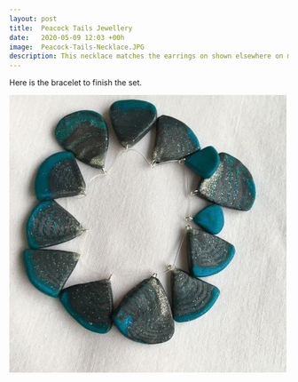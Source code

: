 ```yaml
---
layout: post
title:  Peacock Tails Jewellery
date:   2020-05-09 12:03 +00h
image:  Peacock-Tails-Necklace.JPG
description: This necklace matches the earrings on shown elsewhere on my site!
---
```

Here is the bracelet to finish the set.

![peacocktails bracelet](/images/Peacock-Tails-Bracelet.jpg)
